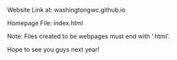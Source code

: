 Website Link at: washingtongwc.github.io

Homepage File: index.html

Note: Files created to be webpages must end with '.html'.

Hope to see you guys next year!
